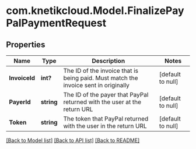 # com.knetikcloud.Model.FinalizePayPalPaymentRequest
## Properties

Name | Type | Description | Notes
------------ | ------------- | ------------- | -------------
**InvoiceId** | **int?** | The ID of the invoice that is being paid. Must match the invoice sent in originally | [default to null]
**PayerId** | **string** | The ID of the payer that PayPal returned with the user at the return URL | [default to null]
**Token** | **string** | The token that PayPal returned with the user in the return URL | [default to null]

[[Back to Model list]](../README.md#documentation-for-models) [[Back to API list]](../README.md#documentation-for-api-endpoints) [[Back to README]](../README.md)

